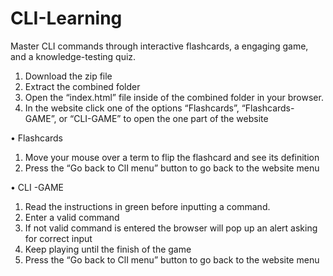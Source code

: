 # CLI-Learning
Master CLI commands through interactive flashcards,  a engaging game, and a knowledge-testing quiz. 

1.	Download the zip file 
2.	Extract the combined folder 
3.	Open the “index.html” file inside of the combined folder in your browser.
4.	In the website click one of the options “Flashcards”, “Flashcards-GAME”, or “CLI-GAME” to open the one part of the website 

•	Flashcards 
1.	Move your mouse over a term to flip the flashcard and see its definition 
2.	Press the “Go back to ClI menu” button to go back to the website menu

•	CLI -GAME 
1.	Read the instructions in green before inputting a command.
2.	Enter a valid command
3.	If not valid command is entered the browser will pop up an alert asking for correct input 
4.	Keep playing until the finish of the game
5.	Press the “Go back to ClI menu” button to go back to the website menu
